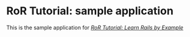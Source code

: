 # RoR Tutorial: sample application

This is the sample application for [*RoR Tutorial: Learn Rails by Example*](http://railstutorial.org/)